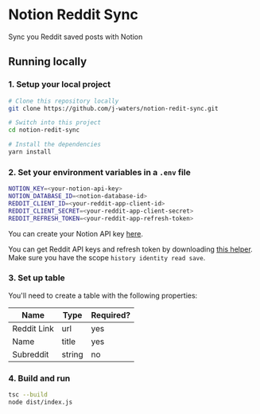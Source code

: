 # Notion Reddit Sync
Sync you Reddit saved posts with Notion

## Running locally

### 1. Setup your local project

```zsh
# Clone this repository locally
git clone https://github.com/j-waters/notion-redit-sync.git

# Switch into this project
cd notion-redit-sync

# Install the dependencies
yarn install
```

### 2. Set your environment variables in a `.env` file

```zsh
NOTION_KEY=<your-notion-api-key>
NOTION_DATABASE_ID=<notion-database-id>
REDDIT_CLIENT_ID=<your-reddit-app-client-id>
REDDIT_CLIENT_SECRET=<your-reddit-app-client-secret>
REDDIT_REFRESH_TOKEN=<your-reddit-app-refresh-token>
```

You can create your Notion API key [here](https://www.notion.com/my-integrations).

You can get Reddit API keys and refresh token by downloading [this helper](https://github.com/not-an-aardvark/reddit-oauth-helper).
Make sure you have the scope `history identity read save`.

### 3. Set up table
You'll need to create a table with the following properties:

| Name        | Type   | Required? |
|-------------|--------|-----------|
| Reddit Link | url    | yes       |
| Name        | title  | yes       |
| Subreddit   | string | no        |

### 4. Build and run

```zsh
tsc --build
node dist/index.js 
```
